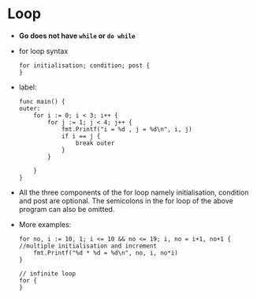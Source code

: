 # Loop

- __Go does not have ```while``` or ```do while```__

- for loop syntax
    ```
    for initialisation; condition; post {  
    }
    ```

- label:
    ```
    func main() {  
    outer:  
        for i := 0; i < 3; i++ {
            for j := 1; j < 4; j++ {
                fmt.Printf("i = %d , j = %d\n", i, j)
                if i == j {
                    break outer
                }
            }

        }
    }
    ```

- All the three components of the for loop namely initialisation, condition and post are optional. The semicolons in the for loop of the above program can also be omitted.

- More examples:
    ```
    for no, i := 10, 1; i <= 10 && no <= 19; i, no = i+1, no+1 { //multiple initialisation and increment
        fmt.Printf("%d * %d = %d\n", no, i, no*i)
    }
    ```

    ```
    // infinite loop
    for {  
    }
    ```